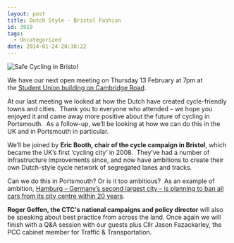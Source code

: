 ```yaml
---
layout: post
title: Dutch Style - Bristol Fashion
id: 3919
tags:
  - Uncategorized
date: 2014-01-24 20:38:22
---
```


![Safe Cycling in Bristol](/assets/4716806811_b91a75d04e_o-300x200.jpg "Safe Cycling in Bristol")

We have our next open meeting on Thursday 13 February at 7pm at the [Student Union building on Cambridge Road](https://www.google.co.uk/maps/preview/place/university+of+portsmouth+su/@50.7945485,-1.0963502,17z/data=!3m1!4b1!4m2!3m1!1s0x48745d9ca4d71053:0x7474561a9c6fef4e?hl=en "Meeting location").

At our last meeting we looked at how the Dutch have created cycle-friendly towns and cities.  Thank you to everyone who attended – we hope you enjoyed it and came away more positive about the future of cycling in Portsmouth.  As a follow-up, we’ll be looking at how we can do this in the UK and in Portsmouth in particular.

We’ll be joined by **Eric Booth, chair of the cycle campaign in Bristol**, which became the UK’s first ‘cycling city’ in 2008.  They’ve had a number of infrastructure improvements since, and now have ambitions to create their own Dutch-style cycle network of segregated lanes and tracks.

Can we do this in Portsmouth? Or is it too ambitious?  As an example of ambition, [Hamburg – Germany’s second largest city – is planning to ban all cars from its city centre within 20 years](http://www.independent.co.uk/news/world/europe/auto-ban-how-hamburg-is-taking-cars-off-the-road-9062461.html "Hamburg to Ban Cars").

**Roger Geffen, the CTC's national campaigns and policy director** will also be speaking about best practice from across the land. Once again we will finish with a Q&amp;A session with our guests plus Cllr Jason Fazackarley, the PCC cabinet member for Traffic &amp; Transportation.